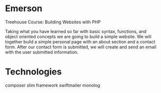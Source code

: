 # Emerson
Treehouse Course: Building Websites with PHP

Taking what you have learned so far with basic syntax, functions, and object oriented concepts we are going to build a simple website. We will together build a simple personal page with an about section and a contact form. After our contact form is submitted, we will create and send an email with the user submitted information.

# Technologies

composer
slim framework
swiftmailer
monolog
